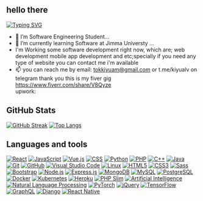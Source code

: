 <h2>hello there</h2>

[![Typing SVG](https://readme-typing-svg.demolab.com?font=Fira+Code&pause=1000&width=435&lines=👋+Hello,+I'am+Tokuma+Abdisa)](https://git.io/typing-svg)
- 👀 I’m Software Engineering Student...
- 🌱 I’m currently learning Software at Jimma Universty ...
- I'm Working some software development right now, which are; web development mobile app development and etc;specially if you need any type of website you can contact me i'm available  
- 📫  you can reach me by email: tokkiyuam@gmail.com or t.me/kiyualv on telegram 
thank you
this is my fiver gig https://www.fiverr.com/share/V8Qyze <br/>
upwork: 
## GitHub Stats
[![GitHub Streak](https://streak-stats.demolab.com?user=tokukiyu&theme=dark&hide_border=true&background=420C0C20)](https://git.io/streak-stats)
[![Top Langs](https://github-readme-stats.vercel.app/api/top-langs/?username=tokukiyu&layout=compact&theme=aura&langs_count=9)](https://github.com/tokukiyu)

<!-- You can add more sections and content below this line -->


<h2>Languages and tools</h2>
<p dir="auto">

  
[![React](https://img.shields.io/badge/react-%2320232a.svg?style=flat-square&logo=react&logoColor=%2361DAFB)](https://reactjs.org/)
[![JavaScript](https://img.shields.io/badge/javascript-%23323330.svg?style=flat-square&logo=javascript&logoColor=%23F7DF1E)](https://developer.mozilla.org/en-US/docs/Web/JavaScript)
[![Vue.js](https://img.shields.io/badge/vue.js-%2335495e.svg?style=flat-square&logo=vue.js&logoColor=%234FC08D)](https://vuejs.org/)
[![CSS](https://img.shields.io/badge/css-%231572B6.svg?style=flat-square&logo=css3&logoColor=white)](https://developer.mozilla.org/en-US/docs/Web/CSS)
[![Python](https://img.shields.io/badge/python-%2314354C.svg?style=flat-square&logo=python&logoColor=white)](https://www.python.org/)
[![PHP](https://img.shields.io/badge/php-%23777BB4.svg?style=flat-square&logo=php&logoColor=white)](https://www.php.net/)
[![C++](https://img.shields.io/badge/c++-%2300599C.svg?style=flat-square&logo=c%2B%2B&logoColor=white)](https://en.cppreference.com/)
[![Java](https://img.shields.io/badge/java-%23ED8B00.svg?style=flat-square&logo=java&logoColor=white)](https://www.java.com/)
[![Git](https://img.shields.io/badge/git-%23F05032.svg?style=flat-square&logo=git&logoColor=white)](https://git-scm.com/)
[![GitHub](https://img.shields.io/badge/github-%23121011.svg?style=flat-square&logo=github&logoColor=white)](https://github.com/)
[![Visual Studio Code](https://img.shields.io/badge/VS%20Code-%23007ACC.svg?style=flat-square&logo=visual-studio-code&logoColor=white)](https://code.visualstudio.com/)
[![Linux](https://img.shields.io/badge/Linux-%23FCC624.svg?style=flat-square&logo=linux&logoColor=black)](https://www.linux.org/)
[![HTML5](https://img.shields.io/badge/HTML5-%23E34F26.svg?style=flat-square&logo=html5&logoColor=white)](https://developer.mozilla.org/en-US/docs/Web/HTML)
[![CSS3](https://img.shields.io/badge/CSS3-%231572B6.svg?style=flat-square&logo=css3&logoColor=white)](https://developer.mozilla.org/en-US/docs/Web/CSS)
[![Sass](https://img.shields.io/badge/Sass-%23CC6699.svg?style=flat-square&logo=sass&logoColor=white)](https://sass-lang.com/)
[![Bootstrap](https://img.shields.io/badge/Bootstrap-%23563D7C.svg?style=flat-square&logo=bootstrap&logoColor=white)](https://getbootstrap.com/)
[![Node.js](https://img.shields.io/badge/Node.js-%23339933.svg?style=flat-square&logo=node.js&logoColor=white)](https://nodejs.org/)
[![Express.js](https://img.shields.io/badge/Express.js-%23000000.svg?style=flat-square&logo=express&logoColor=white)](https://expressjs.com/)
[![MongoDB](https://img.shields.io/badge/MongoDB-%2347A248.svg?style=flat-square&logo=mongodb&logoColor=white)](https://www.mongodb.com/)
[![MySQL](https://img.shields.io/badge/MySQL-%234479A1.svg?style=flat-square&logo=mysql&logoColor=white)](https://www.mysql.com/)
[![PostgreSQL](https://img.shields.io/badge/PostgreSQL-%23336791.svg?style=flat-square&logo=postgresql&logoColor=white)](https://www.postgresql.org/)
[![Docker](https://img.shields.io/badge/Docker-%232496ED.svg?style=flat-square&logo=docker&logoColor=white)](https://www.docker.com/)
[![Kubernetes](https://img.shields.io/badge/Kubernetes-%23326CE5.svg?style=flat-square&logo=kubernetes&logoColor=white)](https://kubernetes.io/)
[![Heroku](https://img.shields.io/badge/Heroku-%23430098.svg?style=flat-square&logo=heroku&logoColor=white)](https://www.heroku.com/)
[![PHP Slim](https://img.shields.io/badge/PHP%20Slim-%230D1821.svg?style=flat-square&logo=slim&logoColor=white)](https://www.slimframework.com/)
[![Artificial Intelligence](https://img.shields.io/badge/Artificial%20Intelligence-%23336699.svg?style=flat-square&logo=ai&logoColor=white)](https://en.wikipedia.org/wiki/Artificial_intelligence)
[![Natural Language Processing](https://img.shields.io/badge/NLP-%2300BFFF.svg?style=flat-square&logo=natural-language-processing&logoColor=white)](https://en.wikipedia.org/wiki/Natural_language_processing)
[![PyTorch](https://img.shields.io/badge/PyTorch-%23EE4C2C.svg?style=flat-square&logo=pytorch&logoColor=white)](https://pytorch.org/)
[![jQuery](https://img.shields.io/badge/jQuery-%230769AD.svg?style=flat-square&logo=jquery&logoColor=white)](https://jquery.com/)
[![TensorFlow](https://img.shields.io/badge/TensorFlow-%23FF6F00.svg?style=flat-square&logo=tensorflow&logoColor=white)](https://www.tensorflow.org/)
[![GraphQL](https://img.shields.io/badge/GraphQL-%23E10098.svg?style=flat-square&logo=graphql&logoColor=white)](https://graphql.org/)
[![Django](https://img.shields.io/badge/Django-%23092E20.svg?style=flat-square&logo=django&logoColor=white)](https://www.djangoproject.com/)
[![React Native](https://img.shields.io/badge/React%20Native-%2320232a.svg?style=flat-square&logo=react&logoColor=%2361DAFB)](https://reactnative.dev/)

</p>
<!---
tokukiyu/tokukiyu is a ✨ special ✨ repository because its `README.md` (this file) appears on your GitHub profile.
You can click the Preview link to take a look at your changes.
--->
